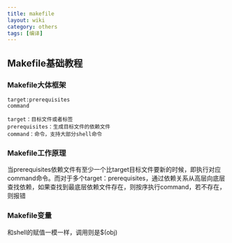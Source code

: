 ```yaml
---
title: makefile
layout: wiki
category: others
tags: [编译]
---
```



## Makefile基础教程

### Makefile大体框架

~~~Text
target:prerequisites
command

target：目标文件或者标签
prerequisites：生成目标文件的依赖文件
command：命令，支持大部分shell命令
~~~

### Makefile工作原理

当prerequisites依赖文件有至少一个比target目标文件要新的时候，即执行对应command命令。而对于多个target：prerequisites，通过依赖关系从高层向底层查找依赖，如果查找到最底层依赖文件存在，则按序执行command，若不存在，则报错


### Makefile变量

和shell的赋值一模一样，调用则是$(obj)
